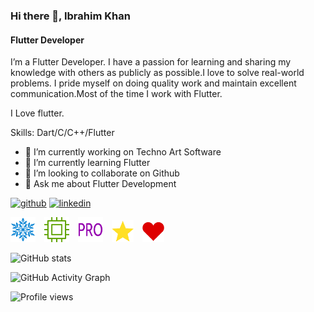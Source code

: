 
### Hi there 👋, Ibrahim Khan
#### Flutter Developer


I’m a Flutter Developer. I have a passion for learning and sharing my knowledge with others as publicly as possible.I love to solve real-world problems. I pride myself on doing quality work and maintain excellent communication.Most of the time I work with Flutter.

I Love flutter.

Skills: Dart/C/C++/Flutter

- 🔭 I’m currently working on Techno Art Software 
- 🌱 I’m currently learning Flutter 
- 👯 I’m looking to collaborate on Github 
- 💬 Ask me about Flutter Development 


[<img src='https://cdn.jsdelivr.net/npm/simple-icons@3.0.1/icons/github.svg' alt='github' height='40'>](https://github.com/https://github.com/Ibrahim-K98han)  [<img src='https://cdn.jsdelivr.net/npm/simple-icons@3.0.1/icons/linkedin.svg' alt='linkedin' height='40'>](https://www.linkedin.com/in/https://www.linkedin.com/in/ibrahim-khan-a7b6ba15b//)  

<a href='https://archiveprogram.github.com/'><img src='https://raw.githubusercontent.com/acervenky/animated-github-badges/master/assets/acbadge.gif' width='40' height='40'></a> <a href='https://docs.github.com/en/developers'><img src='https://raw.githubusercontent.com/acervenky/animated-github-badges/master/assets/devbadge.gif' width='40' height='40'></a> <a href='https://github.com/pricing'><img src='https://raw.githubusercontent.com/acervenky/animated-github-badges/master/assets/pro.gif' width='40' height='40'></a> <a href='https://stars.github.com/'><img src='https://raw.githubusercontent.com/acervenky/animated-github-badges/master/assets/starbadge.gif' width='35' height='35'></a> <a href='https://docs.github.com/en/github/supporting-the-open-source-community-with-github-sponsors'><img src='https://raw.githubusercontent.com/acervenky/animated-github-badges/master/assets/sponsorbadge.gif' width='35' height='35'></a> 


![GitHub stats](https://github-readme-stats.vercel.app/api?username=https://github.com/Ibrahim-K98han&show_icons=true)  

![GitHub Activity Graph](https://activity-graph.herokuapp.com/graph?username=https://github.com/Ibrahim-K98han)  

![Profile views](https://gpvc.arturio.dev/https://github.com/Ibrahim-K98han)  
